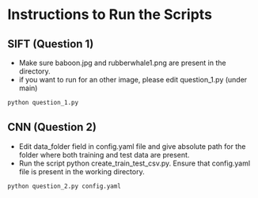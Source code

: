 # Instructions to Run the Scripts
## SIFT (Question 1)
- Make sure baboon.jpg and rubberwhale1.png are present in the directory.
- if you want to run for an other image, please edit question_1.py (under main)

```sh
python question_1.py
```

## CNN (Question 2)
- Edit data_folder field in config.yaml file and give absolute path for the folder where both training and test data are present.
- Run the script python create_train_test_csv.py. Ensure that config.yaml file is present in the working directory.
```sh
python question_2.py config.yaml
```
